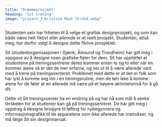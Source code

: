 ```yaml
---
title: "Drømmeprosjekt"
heading: "Sit trening"
image: "project_2_Kristine Meek Strand.webp"
---
```


Studenten selv har friheten til å velge et grafisk designprosjekt, og som kan både være helt fiktivt eller allerede er et reelt prosjekt. Studenten, altså meg, har derfor valgt å designe dette fiktive prosjektet: 

Sit (studentorganisasjonen i Gjøvik, Ålesund og Trondheim) har gitt meg i oppgave av å designe noen grafiske flater for dem. Sit har oppfattet at studentene på treningssentrene deres kommer enten to og to eller når en kommer alene så er det de mer erfarne, og ser ut til å være allerede vant med å trene på treningssenteret. Problemet med dette er at det er folk som har lyst å komme seg inn i en treningsrutine, men de tørr ikke å komme alene for de føler at en allerede må være på et høyere aktivitetsnivå for å gå dit. 

Dette vil Sit treningssenter ha en endring på og har nå som mål å senke terskelen for at studenter kan gå på treningssenteret. De har gitt meg i oppdrag å designe brosjyre til løfting for nybegynnere og informasjonsgrafikk til de apparatene som ikke allerede har instrukser, og må følge Sit sin designmanual.
